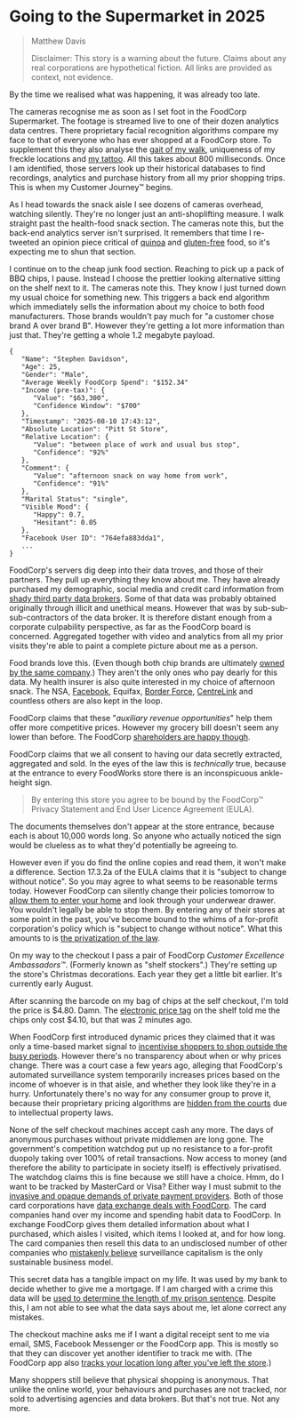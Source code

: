 # Going to the Supermarket in 2025

> Matthew Davis
>
> Disclaimer: This story is a warning about the future. Claims about any real corporations are hypothetical fiction.
> All links are provided as context, not evidence.

By the time we realised what was happening, it was already too late.

The cameras recognise me as soon as I set foot in the FoodCorp Supermarket.
The footage is streamed live to one of their dozen analytics data centres.
There proprietary facial recognition algorithms compare my face to that of everyone who has ever shopped at a FoodCorp store.
To supplement this they also analyse the [gait of my walk](https://www.abc.net.au/news/2018-11-06/chinese-gait-recognition-tech-ids-people-by-how-they-walk/10469974), uniqueness of my freckle locations and [my tattoo](https://www.eff.org/deeplinks/2016/05/5-ways-law-enforcement-will-use-tattoo-recognition-technology).
All this takes about 800 milliseconds.
Once I am identified, those servers look up their historical databases to find recordings,  analytics and purchase history from all my prior shopping trips.
This is when my Customer Journey™ begins.


As I head towards the snack aisle I see dozens of cameras overhead, watching silently.
They're no longer just an anti-shoplifting measure.
I walk straight past the health-food snack section.
The cameras note this, but the back-end analytics server isn't surprised.
It remembers that time I re-tweeted an opinion piece critical of [quinoa](https://www.theguardian.com/commentisfree/2013/jan/16/vegans-stomach-unpalatable-truth-quinoa) and [gluten-free](https://onlinelibrary.wiley.com/doi/epdf/10.1111/jhn.12502) food, so it's expecting me to shun that section.

I continue on to the cheap junk food section. Reaching to pick up a pack of BBQ chips, I pause. Instead I choose the prettier looking alternative sitting on the shelf next to it. The cameras note this. They know I just turned down my usual choice for something new. This triggers a back end algorithm which immediately sells the information about my choice to both food manufacturers.
Those brands wouldn't pay much for "a customer chose brand A over brand B".
However they're getting a lot more information than just that. They're getting a whole 1.2 megabyte payload.

```
{
   "Name": "Stephen Davidson",
   "Age": 25,
   "Gender": "Male",
   "Average Weekly FoodCorp Spend": "$152.34"
   "Income (pre-tax)": {
      "Value": "$63,300",
      "Confidence Window": "$700"
   },
   "Timestamp": "2025-08-10 17:43:12",
   "Absolute Location": "Pitt St Store",
   "Relative Location": {
      "Value": "between place of work and usual bus stop",
      "Confidence": "92%"
   },
   "Comment": {
      "Value": "afternoon snack on way home from work",
      "Confidence": "91%"
   },
   "Marital Status": "single",
   "Visible Mood": {
      "Happy": 0.7,
      "Hesitant": 0.05
   },
   "Facebook User ID": "764efa883dda1",
   ...
}
```

FoodCorp's servers dig deep into their data troves, and those of their partners.
They pull up everything they know about me.
They have already purchased my demographic, social media and credit card information from [shady third party data brokers](https://privacyinternational.org/feature/2433/i-asked-online-tracking-company-all-my-data-and-heres-what-i-found).
Some of that data was probably obtained originally through illicit and unethical means.
However that was by sub-sub-sub-contractors of the data broker.
It is therefore distant enough from a corporate culpability perspective, as far as the FoodCorp board is concerned.
Aggregated together with video and analytics from all my prior visits they're able to paint a complete picture about me as a person.


Food brands love this. (Even though both chip brands are ultimately [owned by the same company](https://www.independent.co.uk/life-style/companies-control-everything-you-buy-kelloggs-nestle-unilever-a7666731.html).)
They aren't the only ones who pay dearly for this data.
My health insurer is also quite interested in my choice of afternoon snack.
The NSA, [Facebook](https://www.engadget.com/2016/12/30/facebook-buys-data-on-users-offline-habits-for-better-ads/), Equifax, [Border Force](https://www.cnet.com/au/news/scope-creep-australian-border-force-granted-metadata-access/), [CentreLink](https://www.computerworld.com.au/article/649514/data-retention-centrelink-councils-australia-post-among-organisations-accessing-metadata/) and countless others are also kept in the loop.

FoodCorp claims that these "*auxiliary revenue opportunities*" help them offer more competitive prices.
However my grocery bill doesn't seem any lower than before.
The FoodCorp [shareholders are happy though](https://www.businessinsider.com.au/facebooks-stock-back-up-cambridge-analytica-charts-2018-5/).



FoodCorp claims that we all consent to having our data secretly extracted, aggregated and sold.
In the eyes of the law this is *technically* true, because at the entrance to every FoodWorks store there is an inconspicuous ankle-height sign.

> By entering this store you agree to be bound by the FoodCorp™ Privacy Statement and End User Licence Agreement (EULA).

The documents themselves don't appear at the store entrance, because each is about 10,000 words long. So anyone who actually noticed the sign would be clueless as to what they'd potentially be agreeing to.

However even if you do find the online copies and read them, it won't make a difference.
Section 17.3.2a of the EULA claims that it is "subject to change without notice".
So you may agree to what seems to be reasonable terms today. However FoodCorp can silently change their policies tomorrow to [allow them to enter your home](https://motherboard.vice.com/en_us/article/yw949v/lawyers-for-gta-online-get-court-order-to-search-homes-of-alleged-cheat-makers) and look through your underwear drawer. You wouldn't legally be able to stop them. By entering any of their stores at some point in the past, you've become bound to the whims of a for-profit corporation's policy which is "subject to change without notice".
What this amounts to is [the privatization of the law](https://books.google.com.au/books?id=feyUDgAAQBAJ&lpg=PP1&dq=after%20on&pg=PT337#v=onepage&q=privatization%20of%20the%20law&f=false).

On my way to the checkout I pass a pair of FoodCorp *Customer Excellence Ambassadors™*. (Formerly known as "shelf stockers".)
They're setting up the store's Christmas decorations.
Each year they get a little bit earlier.
It's currently early August.

After scanning the barcode on my bag of chips at the self checkout, I'm told the price is $4.80.
Damn. The [electronic price tag](https://www.sunpaitag.com/supermarket-epaper-price-tag-13.html) on the shelf told me the chips only cost $4.10, but that was 2 minutes ago.

When FoodCorp first introduced dynamic prices they claimed that it was only a time-based market signal to [incentivise shoppers to shop outside the busy periods](https://thewest.com.au/lifestyle/shopping/supermarket-digital-tags-adjust-pricing-depending-on-time-of-day-bc-5486533651001).
However there's no transparency about when or why prices change.
There was a court case a few years ago, alleging that FoodCorp's automated surveillance system temporarily increases prices based on the income of whoever is in that aisle, and whether they look like they're in a hurry.
Unfortunately there's no way for any consumer group to prove it, because their proprietary pricing algorithms are [hidden from the courts](https://www.schneier.com/blog/archives/2016/05/the_fallibility.html) due to intellectual property laws.

None of the self checkout machines accept cash any more.
The days of anonymous purchases without private middlemen are long gone.
The government's competition watchdog put up no resistance to a for-profit duopoly taking over 100% of retail transactions.
Now access to money (and therefore the ability to participate in society itself) is effectively privatised.
The watchdog claims this is fine because we still have a choice.
Hmm, do I want to be tracked by MasterCard or Visa?
Either way I must submit to the [invasive and opaque demands of private payment providers](http://www.thetechherald.com/news/cloud-firm-seafile-drops-paypal-after-being-told-to-monitor-users-files/).
Both of those card corporations have [data exchange deals with FoodCorp](https://www.bloomberg.com/news/articles/2018-08-30/google-and-mastercard-cut-a-secret-ad-deal-to-track-retail-sales).
The card companies hand over my income and spending habit data to FoodCorp.
In exchange FoodCorp gives them detailed information about what I purchased, which aisles I visited, which items I looked at, and for how long.
The card companies then resell this data to an undisclosed number of other companies who [mistakenly believe](https://www.quora.com/What-is-the-revenue-generation-model-for-DuckDuckGo/answer/Gabriel-Weinberg) surveillance capitalism is the only sustainable business model.

This secret data has a tangible impact on my life. It was used by my bank to decide whether to give me a mortgage. If I am charged with a crime this data will be [used to determine the length of my prison sentence](https://www.wired.com/2017/04/courts-using-ai-sentence-criminals-must-stop-now/).
Despite this, I am not able to see what the data says about me, let alone correct any mistakes.

The checkout machine asks me if I want a digital receipt sent to me via email, SMS, Facebook Messenger or the FoodCorp app. This is mostly so that they can discover yet another identifier to track me with. (The FoodCorp app also [tracks your location long after you've left the store](https://www.theverge.com/2016/11/30/13763714/uber-location-data-tracking-app-privacy-ios-android).)

Many shoppers still believe that physical shopping is anonymous. That unlike the online world, your behaviours and purchases are not tracked, nor sold to advertising agencies and data brokers.
But that's not true.
Not any more.
